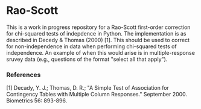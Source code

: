 # Rao-Scott

This is a work in progress repository for a Rao-Scott first-order correction for chi-squared tests of indepdence in Python. The implementation is as described in Decedy & Thomas (2000) [1]. This should be used to correct for non-independence in data when performing chi-squared tests of independence. An example of when this would arise is in multiple-response sruvey data (e.g., questions of the format "select all that apply").

### References
[1] Decady, Y. J.; Thomas, D. R.; "A Simple Test of Association for Contingency Tables with Multiple Column Responses." September 2000. Biometrics 56: 893-896.
